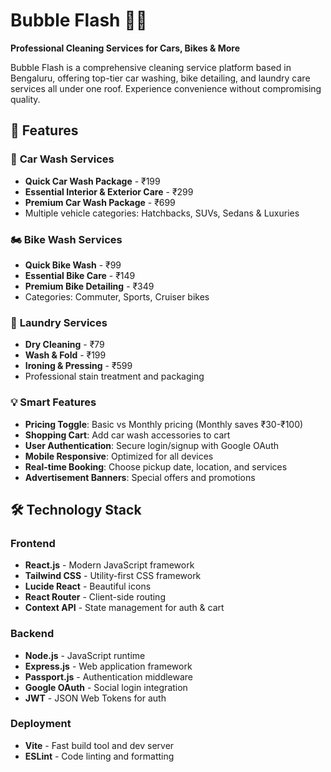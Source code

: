 # Bubble Flash 🚗✨

**Professional Cleaning Services for Cars, Bikes & More**

Bubble Flash is a comprehensive cleaning service platform based in Bengaluru, offering top-tier car washing, bike detailing, and laundry care services all under one roof. Experience convenience without compromising quality.

## 🌟 Features

### 🚗 **Car Wash Services**
- **Quick Car Wash Package** - ₹199
- **Essential Interior & Exterior Care** - ₹299  
- **Premium Car Wash Package** - ₹699
- Multiple vehicle categories: Hatchbacks, SUVs, Sedans & Luxuries

### 🏍️ **Bike Wash Services**
- **Quick Bike Wash** - ₹99
- **Essential Bike Care** - ₹149
- **Premium Bike Detailing** - ₹349
- Categories: Commuter, Sports, Cruiser bikes

### 👕 **Laundry Services**
- **Dry Cleaning** - ₹79
- **Wash & Fold** - ₹199
- **Ironing & Pressing** - ₹599
- Professional stain treatment and packaging

### 💡 **Smart Features**
- **Pricing Toggle**: Basic vs Monthly pricing (Monthly saves ₹30-₹100)
- **Shopping Cart**: Add car wash accessories to cart
- **User Authentication**: Secure login/signup with Google OAuth
- **Mobile Responsive**: Optimized for all devices
- **Real-time Booking**: Choose pickup date, location, and services
- **Advertisement Banners**: Special offers and promotions

## 🛠️ Technology Stack

### **Frontend**
- **React.js** - Modern JavaScript framework
- **Tailwind CSS** - Utility-first CSS framework
- **Lucide React** - Beautiful icons
- **React Router** - Client-side routing
- **Context API** - State management for auth & cart

### **Backend**
- **Node.js** - JavaScript runtime
- **Express.js** - Web application framework
- **Passport.js** - Authentication middleware
- **Google OAuth** - Social login integration
- **JWT** - JSON Web Tokens for auth

### **Deployment**
- **Vite** - Fast build tool and dev server
- **ESLint** - Code linting and formatting
